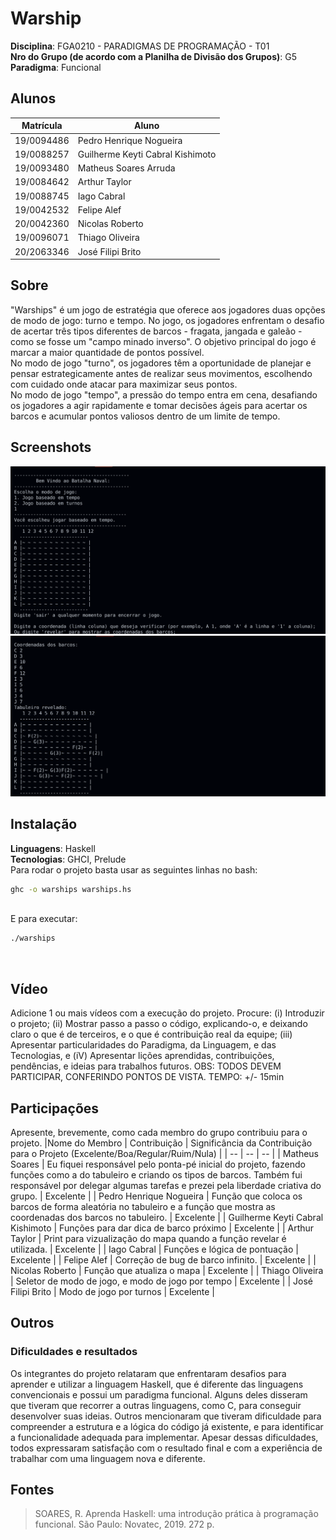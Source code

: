 

# Warship

**Disciplina**: FGA0210 - PARADIGMAS DE PROGRAMAÇÃO - T01 <br>
**Nro do Grupo (de acordo com a Planilha de Divisão dos Grupos)**: G5<br>
**Paradigma**: Funcional<br>

## Alunos
|Matrícula | Aluno |
| -- | -- |
| 19/0094486  | Pedro Henrique Nogueira |
| 19/0088257  | Guilherme Keyti Cabral Kishimoto|
| 19/0093480  | Matheus Soares Arruda|
| 19/0084642  | Arthur Taylor|
| 19/0088745  | Iago Cabral|
| 19/0042532  | Felipe Alef|
| 20/0042360  | Nicolas Roberto|
| 19/0096071  | Thiago Oliveira|
| 20/2063346  | José Filipi Brito|  
## Sobre 

"Warships" é um jogo de estratégia que oferece aos jogadores duas opções de modo de jogo: turno e tempo. No jogo, os jogadores enfrentam o desafio de acertar três tipos diferentes de barcos - fragata, jangada e galeão - como se fosse um "campo minado inverso". O objetivo principal do jogo é marcar a maior quantidade de pontos possível.<br>
No modo de jogo "turno", os jogadores têm a oportunidade de planejar e pensar estrategicamente antes de realizar seus movimentos, escolhendo com cuidado onde atacar para maximizar seus pontos.<br>
No modo de jogo "tempo", a pressão do tempo entra em cena, desafiando os jogadores a agir rapidamente e tomar decisões ágeis para acertar os barcos e acumular pontos valiosos dentro de um limite de tempo.<br>

## Screenshots
![Jogo por tempo](./imgs/jogo1.png)
![Função revelar](./imgs/jogo2.png)

## Instalação 
**Linguagens**: Haskell<br>
**Tecnologias**: GHCI, Prelude<br>
Para rodar o projeto basta  usar as seguintes linhas no bash:
<br>
```bash
ghc -o warships warships.hs
```
<br>
E para executar:
<br>

```bash
./warships
```

<br>

## Vídeo
Adicione 1 ou mais vídeos com a execução do projeto.
Procure: 
(i) Introduzir o projeto;
(ii) Mostrar passo a passo o código, explicando-o, e deixando claro o que é de terceiros, e o que é contribuição real da equipe;
(iii) Apresentar particularidades do Paradigma, da Linguagem, e das Tecnologias, e
(iV) Apresentar lições aprendidas, contribuições, pendências, e ideias para trabalhos futuros.
OBS: TODOS DEVEM PARTICIPAR, CONFERINDO PONTOS DE VISTA.
TEMPO: +/- 15min

## Participações
Apresente, brevemente, como cada membro do grupo contribuiu para o projeto.
|Nome do Membro | Contribuição | Significância da Contribuição para o Projeto (Excelente/Boa/Regular/Ruim/Nula) |
| -- | -- | -- |
| Matheus Soares | Eu fiquei responsável pelo ponta-pé inicial do projeto, fazendo funções como a do tabuleiro e criando os tipos de barcos. Também fui responsável por delegar algumas tarefas e prezei pela liberdade criativa do grupo. | Excelente |
| Pedro Henrique Nogueira | Função que coloca os barcos de forma aleatória no tabuleiro e a função que mostra as coordenadas dos barcos no tabuleiro. | Excelente |
| Guilherme Keyti Cabral Kishimoto | Funções para dar dica de barco próximo | Excelente |
| Arthur Taylor | Print para vizualização do mapa quando a função revelar é utilizada. | Excelente |
| Iago Cabral | Funções e lógica de pontuação | Excelente |
| Felipe Alef | Correção de bug de barco infinito. | Excelente |
| Nicolas Roberto | Função que atualiza o mapa | Excelente |
|  Thiago Oliveira |  Seletor de modo de jogo, e modo de jogo por tempo | Excelente |
|  José Filipi Brito | Modo de jogo por turnos | Excelente |
## Outros 
### Dificuldades e resultados
Os integrantes do projeto relataram que enfrentaram desafios para aprender e utilizar a linguagem Haskell, que é diferente das linguagens convencionais e possui um paradigma funcional. Alguns deles disseram que tiveram que recorrer a outras linguagens, como C, para conseguir desenvolver suas ideias. Outros mencionaram que tiveram dificuldade para compreender a estrutura e a lógica do código já existente, e para identificar a funcionalidade adequada para implementar. Apesar dessas dificuldades, todos expressaram satisfação com o resultado final e com a experiência de trabalhar com uma linguagem nova e diferente.

## Fontes
> SOARES, R. Aprenda Haskell: uma introdução prática à programação funcional. São Paulo: Novatec, 2019. 272 p.


